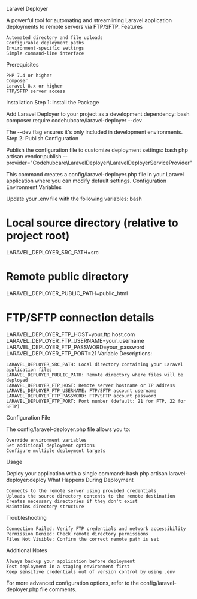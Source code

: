 Laravel Deployer

A powerful tool for automating and streamlining Laravel application deployments to remote servers via FTP/SFTP.
Features

    Automated directory and file uploads
    Configurable deployment paths
    Environment-specific settings
    Simple command-line interface

Prerequisites

    PHP 7.4 or higher
    Composer
    Laravel 8.x or higher
    FTP/SFTP server access

Installation
Step 1: Install the Package

Add Laravel Deployer to your project as a development dependency:
bash
composer require codehubcare/laravel-deployer --dev

The --dev flag ensures it's only included in development environments.
Step 2: Publish Configuration

Publish the configuration file to customize deployment settings:
bash
php artisan vendor:publish --provider="Codehubcare\LaravelDeployer\LaravelDeployerServiceProvider"

This command creates a config/laravel-deployer.php file in your Laravel application where you can modify default settings.
Configuration
Environment Variables

Update your .env file with the following variables:
bash
# Local source directory (relative to project root)
LARAVEL_DEPLOYER_SRC_PATH=src

# Remote public directory
LARAVEL_DEPLOYER_PUBLIC_PATH=public_html

# FTP/SFTP connection details
LARAVEL_DEPLOYER_FTP_HOST=your.ftp.host.com
LARAVEL_DEPLOYER_FTP_USERNAME=your_username
LARAVEL_DEPLOYER_FTP_PASSWORD=your_password
LARAVEL_DEPLOYER_FTP_PORT=21
Variable Descriptions:

    LARAVEL_DEPLOYER_SRC_PATH: Local directory containing your Laravel application files
    LARAVEL_DEPLOYER_PUBLIC_PATH: Remote directory where files will be deployed
    LARAVEL_DEPLOYER_FTP_HOST: Remote server hostname or IP address
    LARAVEL_DEPLOYER_FTP_USERNAME: FTP/SFTP account username
    LARAVEL_DEPLOYER_FTP_PASSWORD: FTP/SFTP account password
    LARAVEL_DEPLOYER_FTP_PORT: Port number (default: 21 for FTP, 22 for SFTP)

Configuration File

The config/laravel-deployer.php file allows you to:

    Override environment variables
    Set additional deployment options
    Configure multiple deployment targets

Usage

Deploy your application with a single command:
bash
php artisan laravel-deployer:deploy
What Happens During Deployment

    Connects to the remote server using provided credentials
    Uploads the source directory contents to the remote destination
    Creates necessary directories if they don't exist
    Maintains directory structure

Troubleshooting

    Connection Failed: Verify FTP credentials and network accessibility
    Permission Denied: Check remote directory permissions
    Files Not Visible: Confirm the correct remote path is set

Additional Notes

    Always backup your application before deployment
    Test deployment in a staging environment first
    Keep sensitive credentials out of version control by using .env

For more advanced configuration options, refer to the config/laravel-deployer.php file comments.